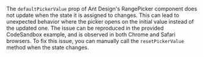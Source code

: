 The `defaultPickerValue` prop of Ant Design's RangePicker component does not update when the state it is assigned to changes. This can lead to unexpected behavior where the picker opens on the initial value instead of the updated one. The issue can be reproduced in the provided CodeSandbox example, and is observed in both Chrome and Safari browsers. To fix this issue, you can manually call the `resetPickerValue` method when the state changes.

